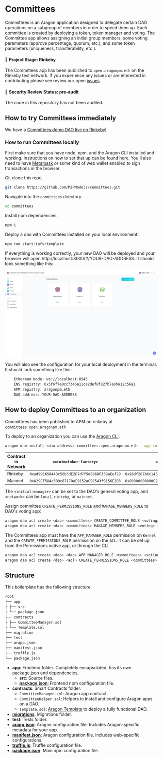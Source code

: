 # Committees

Committees is an Aragon application designed to delegate certain DAO operations on a subgroup of members in order to speed them up. Each committee is created by deploying a token, token manager and voting. The Committee app allows assigning an initial group members, some voting parameters (approve percentage, quorum, etc.), and some token parameters (uniqueness, transferability, etc.).

#### 🐲 Project Stage: Rinkeby

The Committees app has been published to `open.aragonpm.eth` on the Rinkeby test network. If you experience any issues or are interested in contributing please see review our open [issues](https://github.com/p2pmodels/committees/issues).

#### 🚨 Security Review Status: pre-audit

The code in this repository has not been audited.

## How to try Committees immediately

We have a [Committees demo DAO live on Rinkeby!](https://rinkeby.aragon.org/#/trycommittees/)

### How to run Committees locally

First make sure that you have node, npm, and the Aragon CLI installed and working. Instructions on how to set that up can be found [here](https://hack.aragon.org/docs/cli-intro.html). You'll also need to have [Metamask](https://metamask.io) or some kind of web wallet enabled to sign transactions in the browser.

Git clone this repo.

```sh
git clone https://github.com/P2PModels/committees.git
```

Navigate into the `committees` directory.

```sh
cd committees
```

Install npm dependencies.

```sh
npm i
```

Deploy a dao with Committees installed on your local environment.

```sh
npm run start:ipfs:template
```

If everything is working correctly, your new DAO will be deployed and your browser will open http://localhost:3000/#/YOUR-DAO-ADDRESS. It should look something like this:

![newly deployed dao with Committees](https://raw.githubusercontent.com/P2PModels/committees/master/app/public/meta/screenshot-1.png)

You will also see the configuration for your local deployment in the terminal. It should look something like this:

```sh
    Ethereum Node: ws://localhost:8545
    ENS registry: 0x5f6f7e8cc7346a11ca2def8f827b7a0b612c56a1
    APM registry: aragonpm.eth
    DAO address: YOUR-DAO-ADDRESS
```

## How to deploy Committees to an organization

Committees has been published to APM on rinkeby at `committees.open.aragonpm.eth`

To deploy to an organization you can use the [Aragon CLI](https://hack.aragon.org/docs/cli-intro.html).

```sh
aragon dao install <dao-address> committees.open.aragonpm.eth --app-init-args <minimetoken-factory> <ens-registry> <initial-manager> --environment aragon:<network>
```

| Contract in Network | `<minimetoken-factory>`                      | `<ens-registry>`                             |
|---------------------|----------------------------------------------|----------------------------------------------|
| Rinkeby             | `0xad991658443c56b3dE2D7d7f5d8C68F339aEef29` | `0x98df287b6c145399aaa709692c8d308357bc085d` |
| Mainnet             | `0xA29EF584c389c67178aE9152aC9C543f9156E2B3` | `0x00000000000C2E074eC69A0dFb2997BA6C7d2e1e` |

The `<initial-manager>` can be set to the DAO's general voting app, and `<network>` can be `local`, `rinkeby`, or `mainnet`.

Assign committee `CREATE_PERMISSIONS_ROLE` and `MANAGE_MEMBERS_ROLE` to DAO's voting app:

```sh
aragon dao acl create <dao> <committees> CREATE_COMMITTEE_ROLE <voting> <voting> --environment aragon:<network>
aragon dao acl create <dao> <committees> MANAGE_MEMBERS_ROLE <voting> <voting> --environment aragon:<network>
```

The Committees app must have the `APP_MANAGER_ROLE` permission on `Kernel` and the `CREATE_PERMISSIONS_ROLE` permission on the `ACL`. It can be set up from the Permissions native app, or through the CLI.

```sh
aragon dao acl create <dao> <dao> APP_MANAGER_ROLE <committees> <voting> --environment aragon:<network>
aragon dao acl create <dao> <acl> CREATE_PERMISSIONS_ROLE <committees> <voting> --environment aragon:<network>
```

## Structure

This boilerplate has the following structure:

```md
root
├── app
├ ├── src
├ └── package.json
├── contracts
├ ├── CommitteeManager.sol
├ └── Template.sol
├── migration
├── test
├── arapp.json
├── manifest.json
├── truffle.js
└── package.json
```

- **app**: Frontend folder. Completely encapsulated, has its own package.json and dependencies.
  - **src**: Source files.
  - [**package.json**](https://docs.npmjs.com/creating-a-package-json-file): Frontend npm configuration file.
- **contracts**: Smart Contracts folder.
  - `CommitteeManager.sol`: Aragon app contract.
  - `CommitteeHelper.sol`: Helpers to install and configure Aragon apps on a DAO.
  - `Template.sol`: [Aragon Template](https://hack.aragon.org/docs/templates-intro) to deploy a fully functional DAO.
- [**migrations**](https://truffleframework.com/docs/truffle/getting-started/running-migrations): Migrations folder.
- **test**: Tests folder.
- [**arapp.json**](https://hack.aragon.org/docs/cli-global-confg#the-arappjson-file): Aragon configuration file. Includes Aragon-specific metadata for your app.
- [**manifest.json**](https://hack.aragon.org/docs/cli-global-confg#the-manifestjson-file): Aragon configuration file. Includes web-specific configurations.
- [**truffle.js**](https://truffleframework.com/docs/truffle/reference/configuration): Truffle configuration file.
- [**package.json**](https://docs.npmjs.com/creating-a-package-json-file): Main npm configuration file.
